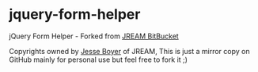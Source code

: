 jquery-form-helper
==================

jQuery Form Helper - Forked from [JREAM BitBucket](http://bitbucket.org/JREAM/js-util)

Copyrights owned by [Jesse Boyer](http://jream.com) of JREAM, This is just a mirror copy on GitHub mainly for personal use but feel free to fork it ;)
